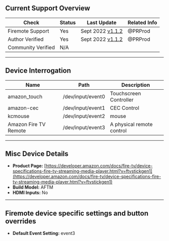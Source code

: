 ## Current Support Overview
| Check              | Status | Last Update                                                                    | Related Info |
| ------------------ |  ----  | -----------------------------------------------------------------------------  | ------------ |
| Firemote Support   | Yes    | Sept 2022 [v1.1.2](https://github.com/PRProd/HA-Firemote/releases/tag/v1.1.2)  | @PRProd      |
| Author Verified    | Yes    | Sept 2022 [v1.1.2](https://github.com/PRProd/HA-Firemote/releases/tag/v1.1.2)  | @PRProd      |
| Community Verified | N/A    |                                                                                |              |

***

## Device Interrogation
| Name                       | Path              | Description                 |
| -------------------------- | ----------------- | --------------------------- |
| amazon_touch               | /dev/input/event0 | Touchscreen Controller      |
| amazon-cec                 | /dev/input/event1 | CEC Control                 |
| kcmouse                    | /dev/input/event2 | mouse                       |
| Amazon Fire TV Remote      | /dev/input/event3 | A physical remote control   |

***

## Misc Device Details
 * **Product Page:** [https://developer.amazon.com/docs/fire-tv/device-specifications-fire-tv-streaming-media-player.html?v=ftvstickgen1](https://developer.amazon.com/docs/fire-tv/device-specifications-fire-tv-streaming-media-player.html?v=ftvstickgen1)
 * **Build Model:** AFTM
 * **HDMI Inputs:** No

***

## Firemote device specific settings and button overrides
 * **Default Event Setting:** event3
